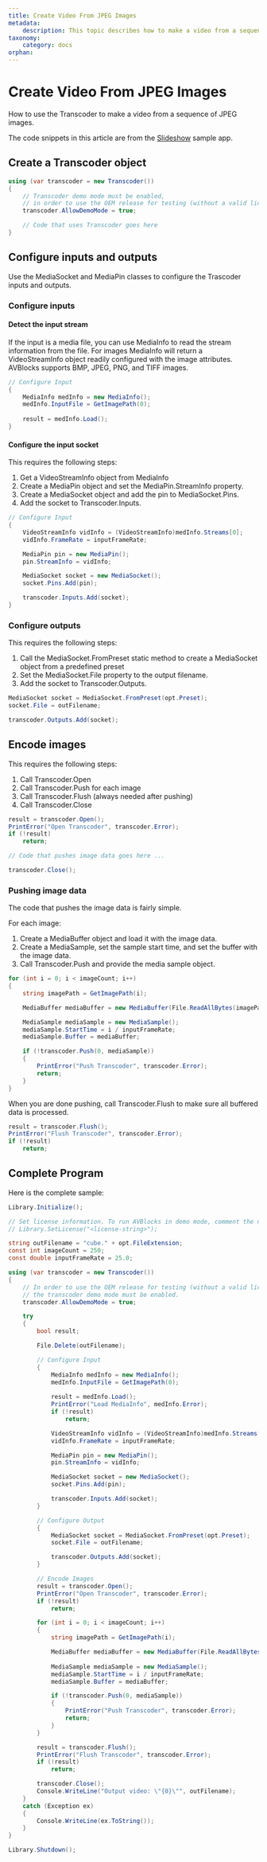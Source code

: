 ```yaml
---
title: Create Video From JPEG Images
metadata:
    description: This topic describes how to make a video from a sequence of images with AVBlocks. It shows how to use the Transcoder, MediaSocket, and MediaPin classes.
taxonomy:
    category: docs
orphan:
---
```


# Create Video From JPEG Images

How to use the Transcoder to make a video from a sequence of JPEG images.

The code snippets in this article are from the [Slideshow](https://github.com/avblocks/avblocks-samples/tree/main/windows/net/samples/Slideshow) sample app. 


## Create a Transcoder object

``` csharp
using (var transcoder = new Transcoder())
{
    // Transcoder demo mode must be enabled, 
    // in order to use the OEM release for testing (without a valid license).
    transcoder.AllowDemoMode = true;

    // Code that uses Transcoder goes here
}
```

## Configure inputs and outputs

Use the MediaSocket and MediaPin classes to configure the Trascoder inputs and outputs.

### Configure inputs

#### Detect the input stream      

If the input is a media file, you can use MediaInfo to read the stream information from the file. For images MediaInfo will return a VideoStreamInfo object readily configured with the image attributes. AVBlocks supports BMP, JPEG, PNG, and TIFF images.

``` csharp
// Configure Input
{
    MediaInfo medInfo = new MediaInfo();
    medInfo.InputFile = GetImagePath(0);
    
    result = medInfo.Load();
}
```

#### Configure the input socket

This requires the following steps:

1. Get a VideoStreamInfo object from MediaInfo
2. Create a MediaPin object and set the MediaPin.StreamInfo property.
3. Create a MediaSocket object and add the pin to MediaSocket.Pins.
4. Add the socket to Transcoder.Inputs.

<!-- end of list -->

``` csharp
// Configure Input
{
    VideoStreamInfo vidInfo = (VideoStreamInfo)medInfo.Streams[0];
    vidInfo.FrameRate = inputFrameRate;

    MediaPin pin = new MediaPin();
    pin.StreamInfo = vidInfo;

    MediaSocket socket = new MediaSocket();
    socket.Pins.Add(pin);

    transcoder.Inputs.Add(socket);
}
```

### Configure outputs

This requires the following steps:

1. Call the MediaSocket.FromPreset static method to create a MediaSocket object from a predefined preset
2. Set the MediaSocket.File property to the output filename.
3. Add the socket to Transcoder.Outputs.

<!-- end of list -->

``` csharp
MediaSocket socket = MediaSocket.FromPreset(opt.Preset);
socket.File = outFilename;

transcoder.Outputs.Add(socket);
```

## Encode images

This requires the following steps:

1. Call Transcoder.Open
2. Call Transcoder.Push for each image
3. Call Transcoder.Flush (always needed after pushing)
4. Call Transcoder.Close

<!-- end of list -->

``` csharp
result = transcoder.Open();
PrintError("Open Transcoder", transcoder.Error);
if (!result)
    return;

// Code that pushes image data goes here ...

transcoder.Close();
```

### Pushing image data

The code that pushes the image data is fairly simple. 

For each image:

1. Create a MediaBuffer object and load it with the image data.
2. Create a MediaSample, set the sample start time, and set the buffer with the image data.
3. Call Transcoder.Push and provide the media sample object.

<!-- end of list -->

``` csharp
for (int i = 0; i < imageCount; i++)
{
    string imagePath = GetImagePath(i);

    MediaBuffer mediaBuffer = new MediaBuffer(File.ReadAllBytes(imagePath));

    MediaSample mediaSample = new MediaSample();
    mediaSample.StartTime = i / inputFrameRate;
    mediaSample.Buffer = mediaBuffer;

    if (!transcoder.Push(0, mediaSample))
    {
        PrintError("Push Transcoder", transcoder.Error);
        return;
    }
}
```

When you are done pushing, call Transcoder.Flush to make sure all buffered data is processed.
  
``` csharp
result = transcoder.Flush();
PrintError("Flush Transcoder", transcoder.Error);
if (!result)
    return;
```

## Complete Program

Here is the complete sample:

``` csharp
Library.Initialize();

// Set license information. To run AVBlocks in demo mode, comment the next line out
// Library.SetLicense("<license-string>");

string outFilename = "cube." + opt.FileExtension;
const int imageCount = 250;
const double inputFrameRate = 25.0;

using (var transcoder = new Transcoder())
{
    // In order to use the OEM release for testing (without a valid license),
    // the transcoder demo mode must be enabled.
    transcoder.AllowDemoMode = true;

    try
    {
        bool result;

        File.Delete(outFilename);

        // Configure Input
        {
            MediaInfo medInfo = new MediaInfo();
            medInfo.InputFile = GetImagePath(0);
            
            result = medInfo.Load();
            PrintError("Load MediaInfo", medInfo.Error);
            if (!result)
                return;

            VideoStreamInfo vidInfo = (VideoStreamInfo)medInfo.Streams[0];
            vidInfo.FrameRate = inputFrameRate;

            MediaPin pin = new MediaPin();
            pin.StreamInfo = vidInfo;

            MediaSocket socket = new MediaSocket();
            socket.Pins.Add(pin);

            transcoder.Inputs.Add(socket);
        }

        // Configure Output
        {
            MediaSocket socket = MediaSocket.FromPreset(opt.Preset);
            socket.File = outFilename;

            transcoder.Outputs.Add(socket);
        }

        // Encode Images
        result = transcoder.Open();
        PrintError("Open Transcoder", transcoder.Error);
        if (!result)
            return;

        for (int i = 0; i < imageCount; i++)
        {
            string imagePath = GetImagePath(i);

            MediaBuffer mediaBuffer = new MediaBuffer(File.ReadAllBytes(imagePath));
        
            MediaSample mediaSample = new MediaSample();
            mediaSample.StartTime = i / inputFrameRate;
            mediaSample.Buffer = mediaBuffer;

            if (!transcoder.Push(0, mediaSample))
            {
                PrintError("Push Transcoder", transcoder.Error);
                return;
            }
        }

        result = transcoder.Flush();
        PrintError("Flush Transcoder", transcoder.Error);
        if (!result)
            return;

        transcoder.Close();
        Console.WriteLine("Output video: \"{0}\"", outFilename);
    }
    catch (Exception ex)
    {
        Console.WriteLine(ex.ToString());
    }
}

Library.Shutdown();
```

